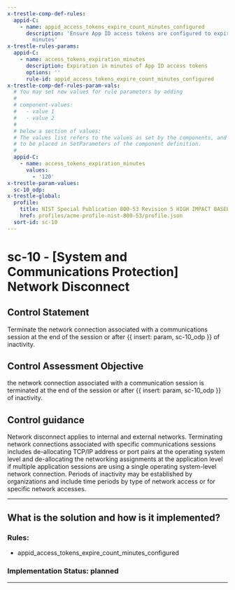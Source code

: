 ```yaml
---
x-trestle-comp-def-rules:
  appid-C:
    - name: appid_access_tokens_expire_count_minutes_configured
      description: 'Ensure App ID access tokens are configured to expire within #
        minutes'
x-trestle-rules-params:
  appid-C:
    - name: access_tokens_expiration_minutes
      description: Expiration in minutes of App ID access tokens
      options: ''
      rule-id: appid_access_tokens_expire_count_minutes_configured
x-trestle-comp-def-rules-param-vals:
  # You may set new values for rule parameters by adding
  #
  # component-values:
  #   - value 1
  #   - value 2
  #
  # below a section of values:
  # The values list refers to the values as set by the components, and the component-values are the new values
  # to be placed in SetParameters of the component definition.
  #
  appid-C:
    - name: access_tokens_expiration_minutes
      values:
        - '120'
x-trestle-param-values:
  sc-10_odp:
x-trestle-global:
  profile:
    title: NIST Special Publication 800-53 Revision 5 HIGH IMPACT BASELINE
    href: profiles/acme-profile-nist-800-53/profile.json
  sort-id: sc-10
---
```


# sc-10 - \[System and Communications Protection\] Network Disconnect

## Control Statement

Terminate the network connection associated with a communications session at the end of the session or after {{ insert: param, sc-10_odp }} of inactivity.

## Control Assessment Objective

the network connection associated with a communication session is terminated at the end of the session or after {{ insert: param, sc-10_odp }} of inactivity.

## Control guidance

Network disconnect applies to internal and external networks. Terminating network connections associated with specific communications sessions includes de-allocating TCP/IP address or port pairs at the operating system level and de-allocating the networking assignments at the application level if multiple application sessions are using a single operating system-level network connection. Periods of inactivity may be established by organizations and include time periods by type of network access or for specific network accesses.

______________________________________________________________________

## What is the solution and how is it implemented?

<!-- For implementation status enter one of: implemented, partial, planned, alternative, not-applicable -->

<!-- Note that the list of rules under ### Rules: is read-only and changes will not be captured after assembly to JSON -->

<!-- Add control implementation description here for control: sc-10 -->

### Rules:

  - appid_access_tokens_expire_count_minutes_configured

### Implementation Status: planned

______________________________________________________________________
